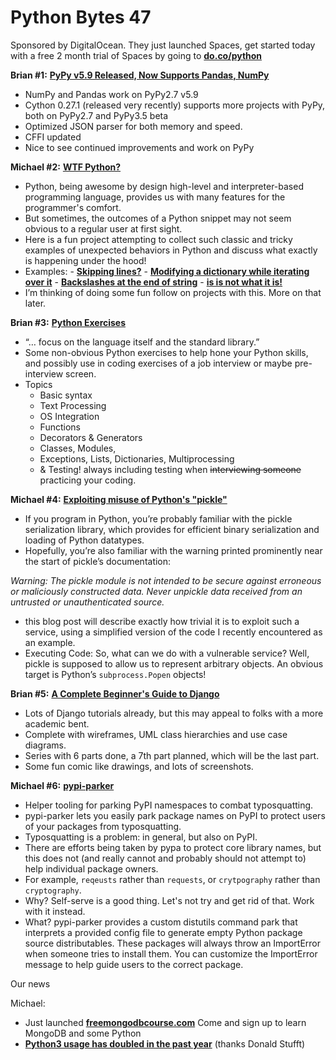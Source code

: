 # Python Bytes 47
Sponsored by DigitalOcean. They just launched Spaces, get started today with a free 2 month trial of Spaces by going to [**do.co/python**](https://do.co/python)

**Brian #****1****:** [**PyPy v5.9 Released, Now Supports Pandas, NumPy**](https://morepypy.blogspot.com/2017/10/pypy-v59-released-now-supports-pandas.html)

- NumPy and Pandas work on PyPy2.7 v5.9
- Cython 0.27.1 (released very recently) supports more projects with PyPy, both on PyPy2.7 and PyPy3.5 beta
- Optimized JSON parser for both memory and speed.
- CFFI updated
- Nice to see continued improvements and work on PyPy

**Michael #2:** [**WTF Python?**](https://github.com/satwikkansal/wtfpython/blob/master/README.md)

- Python, being awesome by design high-level and interpreter-based programming language, provides us with many features for the programmer's comfort. 
- But sometimes, the outcomes of a Python snippet may not seem obvious to a regular user at first sight.
- Here is a fun project attempting to collect such classic and tricky examples of unexpected behaviors in Python and discuss what exactly is happening under the hood!
- Examples:
	  - [**Skipping lines?**](https://github.com/satwikkansal/wtfpython/blob/master/README.md#skipping-lines)
	  - **​​**[**Modifying a dictionary while iterating over it**](https://github.com/satwikkansal/wtfpython/blob/master/README.md#modifying-a-dictionary-while-iterating-over-it)
	  - [**Backslashes at the end of string**](https://github.com/satwikkansal/wtfpython/blob/master/README.md#backslashes-at-the-end-of-string)
	  - [**is is not what it is!**](https://github.com/satwikkansal/wtfpython/blob/master/README.md#is-is-not-what-it-is)
- I’m thinking of doing some fun follow on projects with this. More on that later.

**Brian #3:** [**Python Exercises**](https://www.ynonperek.com/2017/09/21/python-exercises/amp/)

- “… focus on the language itself and the standard library.”
- Some non-obvious Python exercises to help hone your Python skills, and possibly use in coding exercises of a job interview or maybe pre-interview screen.
- Topics
  - Basic syntax
  - Text Processing
  - OS Integration
  - Functions
  - Decorators & Generators
  - Classes, Modules, 
  - Exceptions, Lists, Dictionaries, Multiprocessing
  - & Testing! always including testing when ~~interviewing someone~~ practicing your coding.

**Michael #4:** [**Exploiting misuse of Python's "pickle"**](https://blog.nelhage.com/2011/03/exploiting-pickle/)

- If you program in Python, you’re probably familiar with the pickle serialization library, which provides for efficient binary serialization and loading of Python datatypes.
- Hopefully, you’re also familiar with the warning printed prominently near the start of pickle’s documentation:

*Warning: The pickle module is not intended to be secure against erroneous or maliciously constructed data. Never unpickle data received from an untrusted or unauthenticated source.*


- this blog post will describe exactly how trivial it is to exploit such a service, using a simplified version of the code I recently encountered as an example. 
- Executing Code: So, what can we do with a vulnerable service? Well, pickle is supposed to allow us to represent arbitrary objects. An obvious target is Python’s `subprocess.Popen` objects!

**Brian #5:** [**A Complete Beginner's Guide to Django**](https://simpleisbetterthancomplex.com/series/beginners-guide/1.11/)

- Lots of Django tutorials already, but this may appeal to folks with a more academic bent.
- Complete with wireframes, UML class hierarchies and use case diagrams.
- Series with 6 parts done, a 7th part planned, which will be the last part.
- Some fun comic like drawings, and lots of screenshots.

**Michael #6:** [**pypi-parker**](https://github.com/mattsb42/pypi-parker)

- Helper tooling for parking PyPI namespaces to combat typosquatting.
- pypi-parker lets you easily park package names on PyPI to protect users of your packages from typosquatting.
- Typosquatting is a problem: in general, but also on PyPI. 
- There are efforts being taken by pypa to protect core library names, but this does not (and really cannot and probably should not attempt to) help individual package owners.
- For example, `reqeusts` rather than `requests`, or `crytpography` rather than `cryptography`.
- Why? Self-serve is a good thing. Let's not try and get rid of that. Work with it instead.
- What? pypi-parker provides a custom distutils command park that interprets a provided config file to generate empty Python package source distributables. These packages will always throw an ImportError when someone tries to install them. You can customize the ImportError message to help guide users to the correct package.

Our news

Michael: 

- Just launched [**freemongodbcourse.com**](http://freemongodbcourse.com) Come and sign up to learn MongoDB and some Python
- [**Python3 usage has doubled in the past year**](https://twitter.com/dstufft/status/917703274966536192?t=1&cn=ZmxleGlibGVfcmVjc18y&refsrc=email&iid=94524f9448ff4f01905c15700bf2cc1c&uid=3098427092&nid=244+272699400) (thanks Donald Stufft) 



